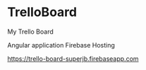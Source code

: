 # TrelloBoard

My Trello Board

Angular application
Firebase Hosting

https://trello-board-superjb.firebaseapp.com